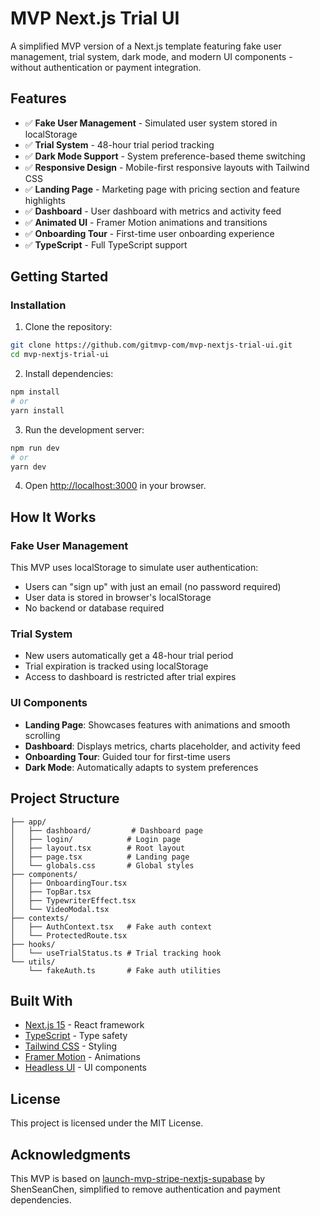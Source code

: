 # MVP Next.js Trial UI

A simplified MVP version of a Next.js template featuring fake user management, trial system, dark mode, and modern UI components - without authentication or payment integration.

## Features

- ✅ **Fake User Management** - Simulated user system stored in localStorage
- ✅ **Trial System** - 48-hour trial period tracking
- ✅ **Dark Mode Support** - System preference-based theme switching
- ✅ **Responsive Design** - Mobile-first responsive layouts with Tailwind CSS
- ✅ **Landing Page** - Marketing page with pricing section and feature highlights
- ✅ **Dashboard** - User dashboard with metrics and activity feed
- ✅ **Animated UI** - Framer Motion animations and transitions
- ✅ **Onboarding Tour** - First-time user onboarding experience
- ✅ **TypeScript** - Full TypeScript support

## Getting Started

### Installation

1. Clone the repository:
```bash
git clone https://github.com/gitmvp-com/mvp-nextjs-trial-ui.git
cd mvp-nextjs-trial-ui
```

2. Install dependencies:
```bash
npm install
# or
yarn install
```

3. Run the development server:
```bash
npm run dev
# or
yarn dev
```

4. Open [http://localhost:3000](http://localhost:3000) in your browser.

## How It Works

### Fake User Management

This MVP uses localStorage to simulate user authentication:
- Users can "sign up" with just an email (no password required)
- User data is stored in browser's localStorage
- No backend or database required

### Trial System

- New users automatically get a 48-hour trial period
- Trial expiration is tracked using localStorage
- Access to dashboard is restricted after trial expires

### UI Components

- **Landing Page**: Showcases features with animations and smooth scrolling
- **Dashboard**: Displays metrics, charts placeholder, and activity feed
- **Onboarding Tour**: Guided tour for first-time users
- **Dark Mode**: Automatically adapts to system preferences

## Project Structure

```
├── app/
│   ├── dashboard/         # Dashboard page
│   ├── login/            # Login page
│   ├── layout.tsx        # Root layout
│   ├── page.tsx          # Landing page
│   └── globals.css       # Global styles
├── components/
│   ├── OnboardingTour.tsx
│   ├── TopBar.tsx
│   ├── TypewriterEffect.tsx
│   └── VideoModal.tsx
├── contexts/
│   ├── AuthContext.tsx   # Fake auth context
│   └── ProtectedRoute.tsx
├── hooks/
│   └── useTrialStatus.ts # Trial tracking hook
└── utils/
    └── fakeAuth.ts       # Fake auth utilities
```

## Built With

- [Next.js 15](https://nextjs.org/) - React framework
- [TypeScript](https://www.typescriptlang.org/) - Type safety
- [Tailwind CSS](https://tailwindcss.com/) - Styling
- [Framer Motion](https://www.framer.com/motion/) - Animations
- [Headless UI](https://headlessui.com/) - UI components

## License

This project is licensed under the MIT License.

## Acknowledgments

This MVP is based on [launch-mvp-stripe-nextjs-supabase](https://github.com/shenseanchen/launch-mvp-stripe-nextjs-supabase) by ShenSeanChen, simplified to remove authentication and payment dependencies.
